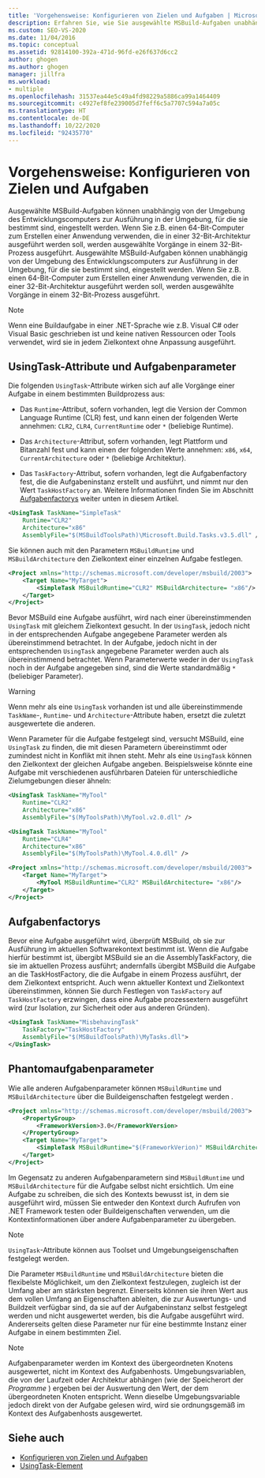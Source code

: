 ```yaml
---
title: 'Vorgehensweise: Konfigurieren von Zielen und Aufgaben | Microsoft-Dokumentation'
description: Erfahren Sie, wie Sie ausgewählte MSBuild-Aufgaben unabhängig von der Umgebung des Entwicklungscomputers zur Ausführung in der Umgebung festlegen, für die sie bestimmt sind.
ms.custom: SEO-VS-2020
ms.date: 11/04/2016
ms.topic: conceptual
ms.assetid: 92814100-392a-471d-96fd-e26f637d6cc2
author: ghogen
ms.author: ghogen
manager: jillfra
ms.workload:
- multiple
ms.openlocfilehash: 31537ea44e5c49a4fd98229a5886ca99a1464409
ms.sourcegitcommit: c4927ef8fe239005d7feff6c5a7707c594a7a05c
ms.translationtype: HT
ms.contentlocale: de-DE
ms.lasthandoff: 10/22/2020
ms.locfileid: "92435770"
---
```

# <a name="how-to-configure-targets-and-tasks"></a>Vorgehensweise: Konfigurieren von Zielen und Aufgaben

Ausgewählte MSBuild-Aufgaben können unabhängig von der Umgebung des Entwicklungscomputers zur Ausführung in der Umgebung, für die sie bestimmt sind, eingestellt werden. Wenn Sie z.B. einen 64-Bit-Computer zum Erstellen einer Anwendung verwenden, die in einer 32-Bit-Architektur ausgeführt werden soll, werden ausgewählte Vorgänge in einem 32-Bit-Prozess ausgeführt.
Ausgewählte MSBuild-Aufgaben können unabhängig von der Umgebung des Entwicklungscomputers zur Ausführung in der Umgebung, für die sie bestimmt sind, eingestellt werden. Wenn Sie z.B. einen 64-Bit-Computer zum Erstellen einer Anwendung verwenden, die in einer 32-Bit-Architektur ausgeführt werden soll, werden ausgewählte Vorgänge in einem 32-Bit-Prozess ausgeführt.

> [!NOTE]
> Wenn eine Buildaufgabe in einer .NET-Sprache wie z.B. Visual C# oder Visual Basic geschrieben ist und keine nativen Ressourcen oder Tools verwendet, wird sie in jedem Zielkontext ohne Anpassung ausgeführt.

## <a name="usingtask-attributes-and-task-parameters"></a>UsingTask-Attribute und Aufgabenparameter

Die folgenden `UsingTask`-Attribute wirken sich auf alle Vorgänge einer Aufgabe in einem bestimmten Buildprozess aus:

- Das `Runtime`-Attribut, sofern vorhanden, legt die Version der Common Language Runtime (CLR) fest, und kann einen der folgenden Werte annehmen: `CLR2`, `CLR4`, `CurrentRuntime` oder `*` (beliebige Runtime).

- Das `Architecture`-Attribut, sofern vorhanden, legt Plattform und Bitanzahl fest und kann einen der folgenden Werte annehmen: `x86`, `x64`, `CurrentArchitecture` oder `*` (beliebige Architektur).

- Das `TaskFactory`-Attribut, sofern vorhanden, legt die Aufgabenfactory fest, die die Aufgabeninstanz erstellt und ausführt, und nimmt nur den Wert `TaskHostFactory` an. Weitere Informationen finden Sie im Abschnitt [Aufgabenfactorys](#task-factories) weiter unten in diesem Artikel.

```xml
<UsingTask TaskName="SimpleTask"
    Runtime="CLR2"
    Architecture="x86"
    AssemblyFile="$(MSBuildToolsPath)\Microsoft.Build.Tasks.v3.5.dll" />
```

Sie können auch mit den Parametern `MSBuildRuntime` und `MSBuildArchitecture` den Zielkontext einer einzelnen Aufgabe festlegen.

```xml
<Project xmlns="http://schemas.microsoft.com/developer/msbuild/2003">
    <Target Name="MyTarget">
        <SimpleTask MSBuildRuntime="CLR2" MSBuildArchitecture= "x86"/>
    </Target>
</Project>
```

Bevor MSBuild eine Aufgabe ausführt, wird nach einer übereinstimmenden `UsingTask` mit gleichem Zielkontext gesucht. In der `UsingTask`, jedoch nicht in der entsprechenden Aufgabe angegebene Parameter werden als übereinstimmend betrachtet. In der Aufgabe, jedoch nicht in der entsprechenden `UsingTask` angegebene Parameter werden auch als übereinstimmend betrachtet. Wenn Parameterwerte weder in der `UsingTask` noch in der Aufgabe angegeben sind, sind die Werte standardmäßig `*` (beliebiger Parameter).

> [!WARNING]
> Wenn mehr als eine `UsingTask` vorhanden ist und alle übereinstimmende `TaskName`-, `Runtime`- und `Architecture`-Attribute haben, ersetzt die zuletzt ausgewertete die anderen.

 Wenn Parameter für die Aufgabe festgelegt sind, versucht MSBuild, eine `UsingTask` zu finden, die mit diesen Parametern übereinstimmt oder zumindest nicht in Konflikt mit ihnen steht. Mehr als eine `UsingTask` können den Zielkontext der gleichen Aufgabe angeben. Beispielsweise könnte eine Aufgabe mit verschiedenen ausführbaren Dateien für unterschiedliche Zielumgebungen dieser ähneln:

```xml
<UsingTask TaskName="MyTool"
    Runtime="CLR2"
    Architecture="x86"
    AssemblyFile="$(MyToolsPath)\MyTool.v2.0.dll" />

<UsingTask TaskName="MyTool"
    Runtime="CLR4"
    Architecture="x86"
    AssemblyFile="$(MyToolsPath)\MyTool.4.0.dll" />

<Project xmlns="http://schemas.microsoft.com/developer/msbuild/2003">
    <Target Name="MyTarget">
        <MyTool MSBuildRuntime="CLR2" MSBuildArchitecture= "x86"/>
    </Target>
</Project>

```

## <a name="task-factories"></a>Aufgabenfactorys

Bevor eine Aufgabe ausgeführt wird, überprüft MSBuild, ob sie zur Ausführung im aktuellen Softwarekontext bestimmt ist. Wenn die Aufgabe hierfür bestimmt ist, übergibt MSBuild sie an die AssemblyTaskFactory, die sie im aktuellen Prozess ausführt; andernfalls übergibt MSBuild die Aufgabe an die TaskHostFactory, die die Aufgabe in einem Prozess ausführt, der dem Zielkontext entspricht. Auch wenn aktueller Kontext und Zielkontext übereinstimmen, können Sie durch Festlegen von `TaskFactory` auf `TaskHostFactory` erzwingen, dass eine Aufgabe prozessextern ausgeführt wird (zur Isolation, zur Sicherheit oder aus anderen Gründen).

```xml
<UsingTask TaskName="MisbehavingTask"
    TaskFactory="TaskHostFactory"
    AssemblyFile="$(MSBuildToolsPath)\MyTasks.dll">
</UsingTask>
```

## <a name="phantom-task-parameters"></a>Phantomaufgabenparameter

Wie alle anderen Aufgabenparameter können `MSBuildRuntime` und `MSBuildArchitecture` über die Buildeigenschaften festgelegt werden .

```xml
<Project xmlns="http://schemas.microsoft.com/developer/msbuild/2003">
    <PropertyGroup>
        <FrameworkVersion>3.0</FrameworkVersion>
    </PropertyGroup>
    <Target Name="MyTarget">
        <SimpleTask MSBuildRuntime="$(FrameworkVerion)" MSBuildArchitecture= "x86"/>
    </Target>
</Project>
```

Im Gegensatz zu anderen Aufgabenparametern sind `MSBuildRuntime` und `MSBuildArchitecture` für die Aufgabe selbst nicht ersichtlich. Um eine Aufgabe zu schreiben, die sich des Kontexts bewusst ist, in dem sie ausgeführt wird, müssen Sie entweder den Kontext durch Aufrufen von .NET Framework testen oder Buildeigenschaften verwenden, um die Kontextinformationen über andere Aufgabenparameter zu übergeben.

> [!NOTE]
> `UsingTask`-Attribute können aus Toolset und Umgebungseigenschaften festgelegt werden.

Die Parameter `MSBuildRuntime` und `MSBuildArchitecture` bieten die flexibelste Möglichkeit, um den Zielkontext festzulegen, zugleich ist der Umfang aber am stärksten begrenzt. Einerseits können sie ihren Wert aus dem vollen Umfang an Eigenschaften ableiten, die zur Auswertungs- und Buildzeit verfügbar sind, da sie auf der Aufgabeninstanz selbst festgelegt werden und nicht ausgewertet werden, bis die Aufgabe ausgeführt wird. Andererseits gelten diese Parameter nur für eine bestimmte Instanz einer Aufgabe in einem bestimmten Ziel.

> [!NOTE]
> Aufgabenparameter werden im Kontext des übergeordneten Knotens ausgewertet, nicht im Kontext des Aufgabenhosts. Umgebungsvariablen, die von der Laufzeit oder Architektur abhängen (wie der Speicherort der *Programme* ) ergeben bei der Auswertung den Wert, der dem übergeordneten Knoten entspricht. Wenn dieselbe Umgebungsvariable jedoch direkt von der Aufgabe gelesen wird, wird sie ordnungsgemäß im Kontext des Aufgabenhosts ausgewertet.

## <a name="see-also"></a>Siehe auch

- [Konfigurieren von Zielen und Aufgaben](../msbuild/configuring-targets-and-tasks.md)
- [UsingTask-Element](../msbuild/usingtask-element-msbuild.md)
